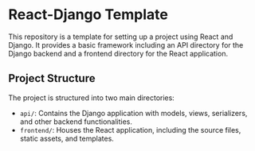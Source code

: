 # React-Django Template

This repository is a template for setting up a project using React and Django. It provides a basic framework including an API directory for the Django backend and a frontend directory for the React application.

## Project Structure

The project is structured into two main directories:

- `api/`: Contains the Django application with models, views, serializers, and other backend functionalities.
- `frontend/`: Houses the React application, including the source files, static assets, and templates.
